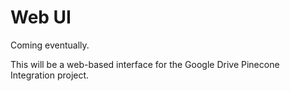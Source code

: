 # Web UI

Coming eventually.

This will be a web-based interface for the Google Drive Pinecone Integration project.
